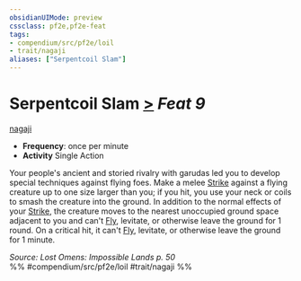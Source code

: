 ```yaml
---
obsidianUIMode: preview
cssclass: pf2e,pf2e-feat
tags:
- compendium/src/pf2e/loil
- trait/nagaji
aliases: ["Serpentcoil Slam"]
---
```

# Serpentcoil Slam  [>](../../Rules/core-rulebook/chapter-9-playing-the-game.md#Actions "Single Action") *Feat 9*  
[nagaji](../../Rules/traits/nagaji-loil.md)  

- **Frequency**: once per minute
- **Activity** Single Action

Your people's ancient and storied rivalry with garudas led you to develop special techniques against flying foes. Make a melee [Strike](../../Rules/actions/strike.md) against a flying creature up to one size larger than you; if you hit, you use your neck or coils to smash the creature into the ground. In addition to the normal effects of your [Strike](../../Rules/actions/strike.md), the creature moves to the nearest unoccupied ground space adjacent to you and can't [Fly](../../Rules/actions/fly.md), levitate, or otherwise leave the ground for 1 round. On a critical hit, it can't [Fly](../../Rules/actions/fly.md), levitate, or otherwise leave the ground for 1 minute.

*Source: Lost Omens: Impossible Lands p. 50*  
%% #compendium/src/pf2e/loil #trait/nagaji %%